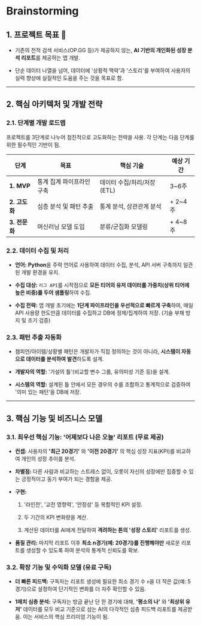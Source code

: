 # Brainstorming

## 1. 프로젝트 목표 🎯

- 기존의 전적 검색 서비스(OP.GG 등)가 제공하지 않는, **AI 기반의 개인화된 성장 분석 리포트**를 제공하는 앱 개발.
    
- 단순 데이터 나열을 넘어, 데이터에 '상황적 맥락'과 '스토리'를 부여하여 사용자의 실력 향상에 실질적인 도움을 주는 것을 목표로 함.
    

---

## 2. 핵심 아키텍처 및 개발 전략

### 2.1. 단계별 개발 로드맵

프로젝트를 3단계로 나누어 점진적으로 고도화하는 전략을 사용. 각 단계는 다음 단계를 위한 필수적인 기반이 됨.

|단계|목표|핵심 기술|예상 기간|
|---|---|---|---|
|**1. MVP**|통계 집계 파이프라인 구축|데이터 수집/처리/저장 (ETL)|3~6주|
|**2. 고도화**|심층 분석 및 패턴 추출|통계 분석, 상관관계 분석|+ 2~4주|
|**3. 전문화**|머신러닝 모델 도입|분류/군집화 모델링|+ 4~8주|

### 2.2. 데이터 수집 및 처리

- **언어:** **Python**을 주력 언어로 사용하여 데이터 수집, 분석, API 서버 구축까지 일관된 개발 환경을 유지.
    
- **수집 대상:** `리그 API`를 시작점으로 **모든 티어의 유저 데이터를 가중치(상위 티어에 높은 비중)를 두어 샘플링**하여 수집.
    
- **수집 전략:** 앱 개발 초기에는 **1단계 파이프라인을 우선적으로 빠르게 구축**하여, 매일 API 사용량 한도만큼 데이터를 수집하고 DB에 정제/집계하여 저장. (기술 부채 방지 및 조기 검증)
    

### 2.3. 패턴 추출 자동화

- 챔피언/아이템/상황별 패턴은 개발자가 직접 정의하는 것이 아니라, **시스템이 자동으로 데이터를 분석하여 발견**하도록 설계.
    
- **개발자의 역할:** '가설의 틀'(비교할 변수 그룹, 유의미성 기준 등)을 설계.
    
- **시스템의 역할:** 설계된 틀 안에서 모든 경우의 수를 조합하고 통계적으로 검증하여 '의미 있는 패턴'을 DB에 저장.
    

---

## 3. 핵심 기능 및 비즈니스 모델

### 3.1. 최우선 핵심 기능: '어제보다 나은 오늘' 리포트 (무료 제공)

- **컨셉:** 사용자의 **'최근 20경기'** 와 **'이전 20경기'** 의 핵심 성장 지표(KPI)를 비교하여 개인의 성장 추이를 분석.
    
- **차별점:** 다른 사람과 비교하는 스트레스 없이, 오롯이 자신의 성장에만 집중할 수 있는 긍정적이고 동기 부여가 되는 경험을 제공.
    
- **구현:**
    
    1. '라인전', '교전 영향력', '안정성' 등 복합적인 KPI 설정.
        
    2. 두 기간의 KPI 변화량을 계산.
        
    3. 계산된 데이터를 AI에게 전달하여 **격려하는 톤의 '성장 스토리'** 리포트를 생성.
        
- **품질 관리:** 마지막 리포트 이후 **최소 n경기(예: 20경기)를 진행해야만** 새로운 리포트를 생성할 수 있도록 하여 분석의 통계적 신뢰도를 확보.
    

### 3.2. 확장 기능 및 수익화 모델 (유료 구독)

- **더 빠른 피드백:** 구독자는 리포트 생성에 필요한 최소 경기 수 `n`을 더 작은 값(예: 5경기)으로 설정하여 단기적인 변화를 더 자주 확인할 수 있음.
    
- **1매치 심층 분석:** 구독자는 방금 끝난 단 한 경기에 대해, **'평소의 나'** 와 **'최상위 유저'** 데이터를 모두 비교 기준으로 삼는 AI의 다각적인 심층 피드백 리포트를 제공받음. 이는 서비스의 핵심 프리미엄 기능이 됨.